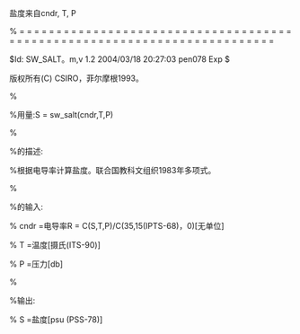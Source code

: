 盐度来自cndr, T, P

% = = = = = = = = = = = = = = = = = = = = = = = = = = = = = = = = = = = = = = = = = = = = = = = = = = = = = = = = = = = = = = = = = = = = = = = = =

$Id: SW_SALT。m,v 1.2 2004/03/18 20:27:03 pen078 Exp $

版权所有(C) CSIRO，菲尔摩根1993。

%

%用量:S = sw_salt(cndr,T,P)

%

%的描述:

%根据电导率计算盐度。联合国教科文组织1983年多项式。

%

%的输入:

% cndr =电导率R = C(S,T,P)/C(35,15(IPTS-68)，0)[无单位]

% T =温度[摄氏(ITS-90)]

% P =压力[db]

%

%输出:

% S =盐度[psu (PSS-78)]
